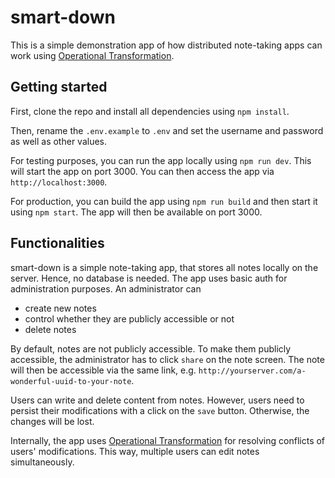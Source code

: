 # smart-down

This is a simple demonstration app of how distributed note-taking apps can work using [Operational Transformation](https://en.wikipedia.org/wiki/Operational_transformation). 

## Getting started
First, clone the repo and install all dependencies using `npm install`.

Then, rename the `.env.example` to `.env` and set the username and password as well as other values.

For testing purposes, you can run the app locally using `npm run dev`. This will start the app on port 3000. You can then access the app via `http://localhost:3000`.

For production, you can build the app using `npm run build` and then start it using `npm start`. The app will then be available on port 3000. 

## Functionalities
smart-down is a simple note-taking app, that stores all notes locally on the server. Hence, no database is needed. The app uses basic auth for administration purposes. An administrator can 

- create new notes
- control whether they are publicly accessible or not
- delete notes

By default, notes are not publicly accessible. To make them publicly accessible, the administrator has to click `share` on the note screen. The note will then be accessible via the same link, e.g. `http://yourserver.com/a-wonderful-uuid-to-your-note`.

Users can write and delete content from notes. However, users need to persist their modifications with a click on the `save` button. Otherwise, the changes will be lost.

Internally, the app uses [Operational Transformation](https://en.wikipedia.org/wiki/Operational_transformation) for resolving conflicts of users' modifications. This way, multiple users can edit notes simultaneously.